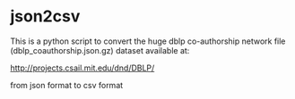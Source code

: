 # json2csv
This is a python script to convert the huge dblp co-authorship network file (dblp_coauthorship.json.gz) dataset available at:

http://projects.csail.mit.edu/dnd/DBLP/

from json format to csv format

